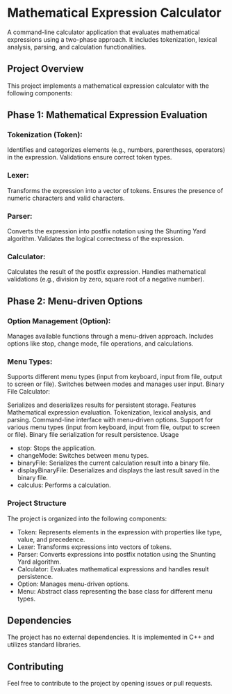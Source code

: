 

# Mathematical Expression Calculator
A command-line calculator application that evaluates mathematical expressions using a two-phase approach. It includes tokenization, lexical analysis, parsing, and calculation functionalities.

## Project Overview
This project implements a mathematical expression calculator with the following components:

## Phase 1: Mathematical Expression Evaluation
### Tokenization (Token):

Identifies and categorizes elements (e.g., numbers, parentheses, operators) in the expression.
Validations ensure correct token types.
### Lexer:

Transforms the expression into a vector of tokens.
Ensures the presence of numeric characters and valid characters.
### Parser:

Converts the expression into postfix notation using the Shunting Yard algorithm.
Validates the logical correctness of the expression.
### Calculator:

Calculates the result of the postfix expression.
Handles mathematical validations (e.g., division by zero, square root of a negative number).
## Phase 2: Menu-driven Options
### Option Management (Option):

Manages available functions through a menu-driven approach.
Includes options like stop, change mode, file operations, and calculations.
### Menu Types:

Supports different menu types (input from keyboard, input from file, output to screen or file).
Switches between modes and manages user input.
Binary File Calculator:

Serializes and deserializes results for persistent storage.
Features
Mathematical expression evaluation.
Tokenization, lexical analysis, and parsing.
Command-line interface with menu-driven options.
Support for various menu types (input from keyboard, input from file, output to screen or file).
Binary file serialization for result persistence.
Usage

- stop: Stops the application.
- changeMode: Switches between menu types.
- binaryFile: Serializes the current calculation result into a binary file.
- displayBinaryFile: Deserializes and displays the last result saved in the binary file.
- calculus: Performs a calculation.

### Project Structure
The project is organized into the following components:

- Token: Represents elements in the expression with properties like type, value, and precedence.
- Lexer: Transforms expressions into vectors of tokens.
- Parser: Converts expressions into postfix notation using the Shunting Yard algorithm.
- Calculator: Evaluates mathematical expressions and handles result persistence.
- Option: Manages menu-driven options.
- Menu: Abstract class representing the base class for different menu types.
## Dependencies
The project has no external dependencies. It is implemented in C++ and utilizes standard libraries.

## Contributing
Feel free to contribute to the project by opening issues or pull requests. 
